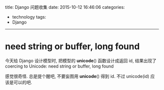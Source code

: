 title: Django 问题收集
date: 2015-10-12 16:46:06
categories:
- technology
tags:
- Django
---

need string or buffer, long found
=============
今天给 Django 设计模型时, 把模型的 __unicode__() 函数设计成返回 id, 结果出现了
coercing to Unicode: need string or buffer, long found

感觉很奇怪. 总是提个醒吧, 不要妄图用 __unicode__() 得到 id.
不过 unicode(id) 应该是可以的吧.